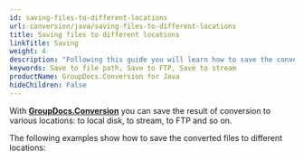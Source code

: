 ```yaml
---
id: saving-files-to-different-locations
url: conversion/java/saving-files-to-different-locations
title: Saving files to different locations
linkTitle: Saving
weight: 4
description: "Following this guide you will learn how to save the converted PDF, Word, Excel, or PowerPoint documents to local disk, stream or FTP."
keywords: Save to file path, Save to FTP, Save to stream
productName: GroupDocs.Conversion for Java
hideChildren: False
---
```

With [**GroupDocs.Conversion**](https://products.groupdocs.com/conversion/java) you can save the result of conversion to various locations: to local disk, to stream, to FTP and so on.

The following examples show how to save the converted files to different locations:
